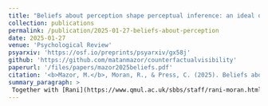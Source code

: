 ```yaml
---
title: "Beliefs about perception shape perceptual inference: an ideal observer model of detection"
collection: publications
permalink: /publication/2025-01-27-beliefs-about-perception
date: 2025-01-27
venue: 'Psychological Review'
psyarxiv: 'https://osf.io/preprints/psyarxiv/gx58j'
github: 'https://github.com/matanmazor/counterfactualvisibility'
paperurl: '/files/papers/mazor2025beliefs.pdf'
citation: '<b>Mazor, M.</b>, Moran, R., & Press, C. (2025). Beliefs about perception shape perceptual inference: an ideal observer model of detection. <i>Psychological Review</i>'
summary_paragraph: >
 Together with [Rani](https://www.qmul.ac.uk/sbbs/staff/rani-moran.html) and [Clare](https://profiles.ucl.ac.uk/6628-clare-press), we propose a new way to model perceptual detection decisions (decisions about whether something is present or absent). Our model has only one sensor that is sensitive to the presence of a target image, and participants are assumed to observe this sensor and make decisions based on its output. This model exemplifies two principles. First, deciding that something is not there based on the sensor not activating is what philosophers call "an argument from ignorance". And second, this makes decisions about absence strongly dependent on beliefs about the probability that the sensor would activate when the target image is present. The model fits well data from three detection experiments, and reveals that people vary in how much they take into account the properties of the sensor when making decisions about absence. 
---
```

